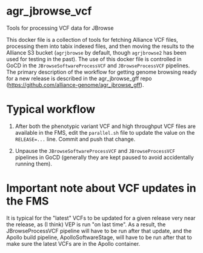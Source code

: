 # agr_jbrowse_vcf

Tools for processing VCF data for JBrowse

This docker file is a collection of tools for fetching
Alliance VCF files, processing them into tabix indexed files, and then
moving the results to the Alliance S3 bucket (`agrjbrowse` by default, though
`agrjbrowse2` has been used for testing in the past). The use of this docker file
is controlled in GoCD in the `JBrowseSoftwareProcessVCF` and `JBrowseProcessVCF`
pipelines. The primary description of the workflow for getting genome browsing
ready for a new release is described in the agr_jbrowse_gff repo
(https://github.com/alliance-genome/agr_jbrowse_gff).

# Typical workflow

1. After both the phenotypic variant VCF and high throughput VCF files are
   available in the FMS, edit the `parallel.sh` file to update the value on
   the `RELEASE=...` line. Commit and push that change.

2. Unpause the `JBrowseSoftwareProcessVCF` and `JBrowseProcessVCF` pipelines
   in GoCD (generally they are kept paused to avoid accidentally running them).

# Important note about VCF updates in the FMS

It is typical for the "latest" VCFs to be updated for a given release very near
the release, as (I think) VEP is run "on last time". As a result, the
JBrowseProcessVCF pipeline will have to be run after that update, and
the Apollo build pipeline, ApolloSoftwareStage, will have to be run after
that to make sure the latest VCFs are in the Apollo container.

